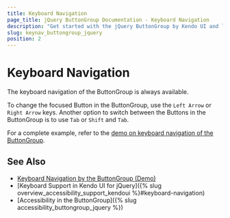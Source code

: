 ```yaml
---
title: Keyboard Navigation
page_title: jQuery ButtonGroup Documentation - Keyboard Navigation
description: "Get started with the jQuery ButtonGroup by Kendo UI and learn about the accessibility support it provides through its keyboard navigation functionality."
slug: keynav_buttongroup_jquery
position: 2
---
```


# Keyboard Navigation

The keyboard navigation of the ButtonGroup is always available.

To change the focused Button in the ButtonGroup, use the `Left Arrow` or `Right Arrow` keys. Another option to switch between the Buttons in the ButtonGroup is to use `Tab` or `Shift` and `Tab`.

For a complete example, refer to the [demo on keyboard navigation of the ButtonGroup](https://demos.telerik.com/kendo-ui/buttongroup/keyboard-navigation).

## See Also

* [Keyboard Navigation by the ButtonGroup (Demo)](https://demos.telerik.com/kendo-ui/buttongroup/keyboard-navigation)
* [Keyboard Support in Kendo UI for jQuery]({% slug overview_accessibility_support_kendoui %}#keyboard-navigation)
* [Accessibility in the ButtonGroup]({% slug accessibility_buttongroup_jquery %})
